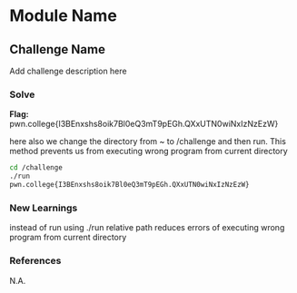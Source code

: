 # Module Name

## Challenge Name
Add challenge description here

### Solve
**Flag:** pwn.college{I3BEnxshs8oik7Bl0eQ3mT9pEGh.QXxUTN0wiNxIzNzEzW}

here also we change the directory from ~ to /challenge and then run. This method prevents us from executing wrong program from current directory

```bash
cd /challenge
./run
pwn.college{I3BEnxshs8oik7Bl0eQ3mT9pEGh.QXxUTN0wiNxIzNzEzW}
```

### New Learnings
instead of run using ./run relative path reduces errors of executing wrong program from current directory

### References 
N.A.
